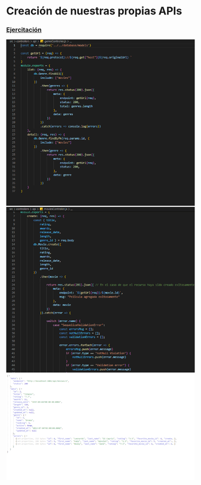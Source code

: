 # Creación de nuestras propias APIs

### [Ejercitación](/git/ejercitacion.pdf)

![1](/git/1.png)
![2](/git/2.gif)
![3](/git/3.gif)